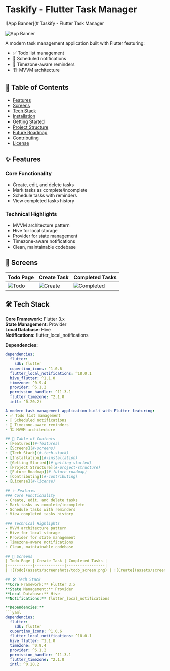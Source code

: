 # Taskify - Flutter Task Manager

![App Banner](# Taskify - Flutter Task Manager

![App Banner](assets/banner.png) <!-- Replace with your actual banner image path -->

A modern task management application built with Flutter featuring:
- ✅ Todo list management
- 🔔 Scheduled notifications
- 📅 Timezone-aware reminders
- 🏗 MVVM architecture

## 📌 Table of Contents
- [Features](#-features)
- [Screens](#-screens)
- [Tech Stack](#-tech-stack)
- [Installation](#-installation)
- [Getting Started](#-getting-started)
- [Project Structure](#-project-structure)
- [Future Roadmap](#-future-roadmap)
- [Contributing](#-contributing)
- [License](#-license)

## ✨ Features
### Core Functionality
- Create, edit, and delete tasks
- Mark tasks as complete/incomplete
- Schedule tasks with reminders
- View completed tasks history

### Technical Highlights
- MVVM architecture pattern
- Hive for local storage
- Provider for state management
- Timezone-aware notifications
- Clean, maintainable codebase

## 📱 Screens
| Todo Page | Create Task | Completed Tasks |
|-----------|-------------|-----------------|
| ![Todo](assets/screenshots/todo_screen.png) | ![Create](assets/screenshots/create_screen.png) | ![Completed](assets/screenshots/completed_screen.png) |

## 🛠 Tech Stack
**Core Framework:** Flutter 3.x  
**State Management:** Provider  
**Local Database:** Hive  
**Notifications:** flutter_local_notifications  

**Dependencies:**
```yaml
dependencies:
  flutter:
    sdk: flutter
  cupertino_icons: ^1.0.6
  flutter_local_notifications: ^18.0.1
  hive_flutter: ^1.1.0
  timezone: ^0.9.4
  provider: ^6.1.2
  permission_handler: ^11.3.1
  flutter_timezone: ^2.1.0
  intl: ^0.20.2) 

A modern task management application built with Flutter featuring:
- ✅ Todo list management
- 🔔 Scheduled notifications
- 📅 Timezone-aware reminders
- 🏗 MVVM architecture

## 📌 Table of Contents
- [Features](#-features)
- [Screens](#-screens)
- [Tech Stack](#-tech-stack)
- [Installation](#-installation)
- [Getting Started](#-getting-started)
- [Project Structure](#-project-structure)
- [Future Roadmap](#-future-roadmap)
- [Contributing](#-contributing)
- [License](#-license)

## ✨ Features
### Core Functionality
- Create, edit, and delete tasks
- Mark tasks as complete/incomplete
- Schedule tasks with reminders
- View completed tasks history

### Technical Highlights
- MVVM architecture pattern
- Hive for local storage
- Provider for state management
- Timezone-aware notifications
- Clean, maintainable codebase

## 📱 Screens
| Todo Page | Create Task | Completed Tasks |
|-----------|-------------|-----------------|
| ![Todo](assets/screenshots/todo_screen.png) | ![Create](assets/screenshots/create_screen.png) | ![Completed](assets/screenshots/completed_screen.png) |

## 🛠 Tech Stack
**Core Framework:** Flutter 3.x  
**State Management:** Provider  
**Local Database:** Hive  
**Notifications:** flutter_local_notifications  

**Dependencies:**
```yaml
dependencies:
  flutter:
    sdk: flutter
  cupertino_icons: ^1.0.6
  flutter_local_notifications: ^18.0.1
  hive_flutter: ^1.1.0
  timezone: ^0.9.4
  provider: ^6.1.2
  permission_handler: ^11.3.1
  flutter_timezone: ^2.1.0
  intl: ^0.20.2